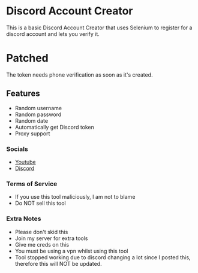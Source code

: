 # Discord Account Creator
This is a basic Discord Account Creator that uses Selenium to register for a discord account and lets you verify it.

# Patched
 The token needs phone verification as soon as it's created.
 
## Features
- Random username 
- Random password
- Random date
- Automatically get Discord token 
- Proxy support


### Socials

* [Youtube](https://www.youtube.com/channel/UCaMOw0q18gUbw2OAIfv4qMQ)
* [Discord](https://discord.gg/7anBydnRmq)

### Terms of Service

* If you use this tool maliciously, I am not to blame
* Do NOT sell this tool

### Extra Notes

* Please don't skid this 
* Join my server for extra tools 
* Give me creds on this 
* You must be using a vpn whilst using this tool
* Tool stopped working due to discord changing a lot since I posted this, therefore this will NOT be updated.
